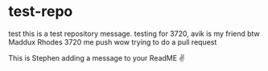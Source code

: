 # test-repo
test
this is a test repository message. testing for 3720, avik is my friend btw
Maddux Rhodes 3720 me push wow
trying to do a pull request

This is Stephen adding a message to your ReadME ✌
